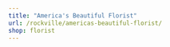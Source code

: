 ```yaml
---
title: "America's Beautiful Florist"
url: /rockville/americas-beautiful-florist/
shop: florist
---
```

